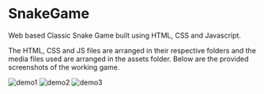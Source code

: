 # SnakeGame
Web based Classic Snake Game built using HTML, CSS and Javascript.

The HTML, CSS and JS files are arranged in their respective folders and the media files used are arranged in the assets folder.
Below are the provided screenshots of the working game.

![demo1](https://user-images.githubusercontent.com/110553678/183638415-4f5808c8-f285-4815-9274-bb49c4a7a077.png)
![demo2](https://user-images.githubusercontent.com/110553678/183638442-fca4ba9b-0848-430f-abff-b0e95f5a8fc9.png)
![demo3](https://user-images.githubusercontent.com/110553678/183638462-45433d68-f66c-4676-be76-c8e0dd0770ac.png)

